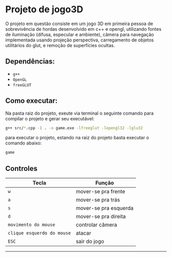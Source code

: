 # Projeto de jogo3D

O projeto em questão consiste em um jogo 3D em primeira pessoa de sobrevivência de hordas desenvolvido em c++ e opengl, utilizando fontes de iluminação (difusa, especular e ambiente), câmera para navegação implementada usando projeção perspectiva, carregamento de objetos utilitários do glut, e remoção de superfícies ocultas.

## Dependências:
- `g++`  
- `OpenGL` 
- `freeGLUT`

## Como executar:

Na pasta raiz do projeto, exeute via terminal o seguinte comando para compilar o projeto e gerar seu executável:

```bash
g++ src/*.cpp -I . -o game.exe -lfreeglut -lopengl32 -lglu32
```

para executar o projeto, estando na raiz do projeto basta executar o comando abaixo:

```bash
game
```

## Controles

| Tecla   | Função         |
|---------|----------------|
| `w`     | mover-se pra frente     |
| `a`     | mover-se pra trás     |
| `s`     | mover-se pra esquerda  |
| `d`     | mover-se pra direita  |
| `movimento do mouse` | controlar câmera |
| `clique esquerdo do mouse` | atacar |
| `ESC` | sair do jogo |

---